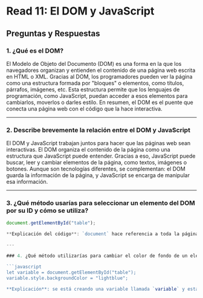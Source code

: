 # Read 11: El DOM y JavaScript

## Preguntas y Respuestas

### 1. ¿Qué es el DOM?

El Modelo de Objeto del Documento (DOM) es una forma en la que los navegadores organizan y entienden el contenido de una página web escrita en HTML o XML. Gracias al DOM, los programadores pueden ver la página como una estructura formada por "bloques" o elementos, como títulos, párrafos, imágenes, etc. Esta estructura permite que los lenguajes de programación, como JavaScript, puedan acceder a esos elementos para cambiarlos, moverlos o darles estilo. En resumen, el DOM es el puente que conecta una página web con el código que la hace interactiva.

---

### 2. Describe brevemente la relación entre el DOM y JavaScript

El DOM y JavaScript trabajan juntos para hacer que las páginas web sean interactivas. El DOM organiza el contenido de la página como una estructura que JavaScript puede entender. Gracias a eso, JavaScript puede buscar, leer y cambiar elementos de la página, como textos, imágenes o botones. Aunque son tecnologías diferentes, se complementan: el DOM guarda la información de la página, y JavaScript se encarga de manipular esa información.

---

### 3. ¿Qué método usarías para seleccionar un elemento del DOM por su ID y cómo se utiliza?

```javascript
document.getElementById("table");

**Explicación del código**: `document` hace referencia a toda la página. `getElementById("table")` busca el elemento que tenga ese ID.

---

### 4. ¿Qué método utilizarías para cambiar el color de fondo de un elemento en el DOM y cómo se implementaría?

```javascript
let variable = document.getElementById("table");
variable.style.backgroundColor = "lightblue";

**Explicación**: se está creando una variable llamada `variable` y está buscando el nombre de un elemento `table` que está en el html. Luego, a la variable ya creada se le va a aplicar un color de fondo celeste.
